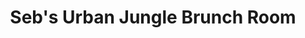 ---
title: "Seb's Urban Jungle Brunch Room"
url: /edinburgh/sebs-urban-jungle-brunch-room/
shop: shop
---